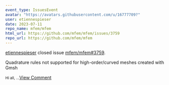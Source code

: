 ```yaml
---
event_type: IssuesEvent
avatar: "https://avatars.githubusercontent.com/u/16777709?"
user: etiennespieser
date: 2023-07-11
repo_name: mfem/mfem
html_url: https://github.com/mfem/mfem/issues/3759
repo_url: https://github.com/mfem/mfem
---
```


<a href='https://github.com/etiennespieser' target='_blank'>etiennespieser</a> closed issue <a href='https://github.com/mfem/mfem/issues/3759' target='_blank'>mfem/mfem#3759</a>.

<p>Quadrature rules not supported for high-order/curved meshes created with Gmsh</p><small>Hi all,...</small><a href='https://github.com/mfem/mfem/issues/3759' target='_blank'>View Comment</a>